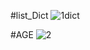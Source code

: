 #list_Dict
![1dict](https://github.com/ArmanGeramiBW/python_course/assets/137865421/a37c8e44-d267-4bcf-a613-d37564362350)

#AGE
![2](https://github.com/ArmanGeramiBW/python_course/assets/137865421/6458514a-1193-460f-8dd4-bacbb179c4e7)

